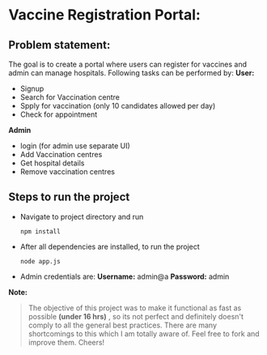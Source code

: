 # Vaccine Registration Portal:
## Problem statement:
The goal is to create a portal where users can register for vaccines and admin can manage hospitals.
Following tasks can be performed by:
**User:**
- Signup
- Search for Vaccination centre
- Spply for vaccination (only 10 candidates allowed per day)
- Check for appointment

**Admin**
- login (for admin use separate UI)
- Add Vaccination centres
- Get hospital details
- Remove vaccination centres

## Steps to run the project
- Navigate to project directory and run
    ```
    npm install
    ```
- After all dependencies are installed, to run the project
    ```
    node app.js
    ```
- Admin credentials are:
**Username:** admin@a
**Password:** admin

**Note:** 
> The objective of this project was to make it functional as fast as possible **(under 16 hrs)** , so its not perfect and definitely doesn't comply to all the general best practices. There are many shortcomings to this which I am totally aware of. Feel free to fork and improve them. Cheers! 